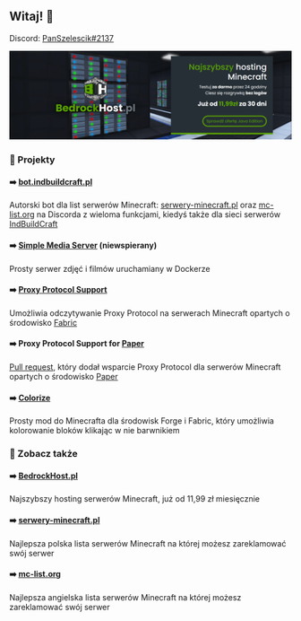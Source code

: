 ## Witaj! 👋

Discord: [PanSzelescik#2137](https://discord.com/users/318456704285278208)

[![BedrockHost.pl](https://raw.githubusercontent.com/PanSzelescik/PanSzelescik/main/bedrockhost.png)](https://bedrockhost.pl/?u=PanSzelescik&utm_source=github-PanSzelescik&utm_medium=readme-image&utm_campaign=web)

### 📁 Projekty

#### ➡️ [bot.indbuildcraft.pl](https://bot.indbuildcraft.pl/?u=PanSzelescik&utm_source=github-PanSzelescik&utm_medium=readme-link&utm_campaign=web)

Autorski bot dla list serwerów Minecraft: [serwery-minecraft.pl](https://serwery-minecraft.pl/?u=PanSzelescik&utm_source=github-PanSzelescik&utm_medium=readme-link&utm_campaign=web) oraz [mc-list.org](https://mc-list.org/?u=PanSzelescik&utm_source=github-PanSzelescik&utm_medium=readme-link&utm_campaign=web) na Discorda z wieloma funkcjami, kiedyś także dla sieci serwerów [IndBuildCraft](https://indbuildcraft.pl/?u=PanSzelescik&utm_source=github-PanSzelescik&utm_medium=readme-link&utm_campaign=web)

#### ➡️ [Simple Media Server](https://github.com/PanSzelescik/simple-media-server?u=PanSzelescik&utm_source=github-PanSzelescik&utm_medium=readme-link&utm_campaign=web) (niewspierany)

Prosty serwer zdjęć i filmów uruchamiany w Dockerze

#### ➡️ [Proxy Protocol Support](https://github.com/PanSzelescik/proxy-protocol-support?u=PanSzelescik&utm_source=github-PanSzelescik&utm_medium=readme-link&utm_campaign=web)

Umożliwia odczytywanie Proxy Protocol na serwerach Minecraft opartych o środowisko [Fabric](https://github.com/FabricMC/fabric?u=PanSzelescik&utm_source=github-PanSzelescik&utm_medium=readme-link&utm_campaign=web)

#### ➡️ Proxy Protocol Support for [Paper](https://github.com/PaperMC/Paper?u=PanSzelescik&utm_source=github-PanSzelescik&utm_medium=readme-link&utm_campaign=web)

[Pull request](https://github.com/PaperMC/Paper/pull/7710?u=PanSzelescik&utm_source=github-PanSzelescik&utm_medium=readme-link&utm_campaign=web), który dodał wsparcie Proxy Protocol dla serwerów Minecraft opartych o środowisko [Paper](https://github.com/PaperMC/Paper?u=PanSzelescik&utm_source=github-PanSzelescik&utm_medium=readme-link&utm_campaign=web)

#### ➡️ [Colorize](https://github.com/PanSzelescik/colorize)

Prosty mod do Minecrafta dla środowisk Forge i Fabric, który umożliwia kolorowanie bloków klikając w nie barwnikiem

### 📁 Zobacz także

#### ➡️ [BedrockHost.pl](https://bedrockhost.pl/?u=PanSzelescik&utm_source=github-PanSzelescik&utm_medium=readme-link&utm_campaign=web)

Najszybszy hosting serwerów Minecraft, już od 11,99 zł miesięcznie

#### ➡️ [serwery-minecraft.pl](https://serwery-minecraft.pl/?u=PanSzelescik&utm_source=github-PanSzelescik&utm_medium=readme-link&utm_campaign=web)

Najlepsza polska lista serwerów Minecraft na której możesz zareklamować swój serwer

#### ➡️ [mc-list.org](https://mc-list.org/?u=PanSzelescik&utm_source=github-PanSzelescik&utm_medium=readme-link&utm_campaign=web)

Najlepsza angielska lista serwerów Minecraft na której możesz zareklamować swój serwer
